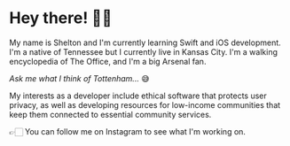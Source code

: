 # Hey there! 👋🏻

My name is Shelton and I'm currently learning Swift and iOS development. I'm a native of Tennessee but I currently live in Kansas City. I'm a walking encyclopedia of The Office, and I'm a big Arsenal fan. 

_Ask me what I think of Tottenham..._ 😅

My interests as a developer include ethical software that protects user privacy, as well as developing resources for low-income communities that keep them connected to essential community services.

👉🏻 You can follow me on Instagram to see what I'm working on. 
